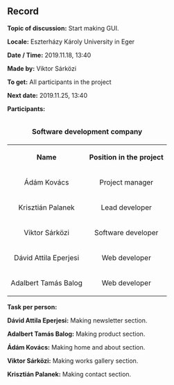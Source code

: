 ## Record

__Topic of discussion:__ Start making GUI.

__Locale:__ Eszterházy Károly University in Eger

__Date / Time:__ 2019.11.18, 13:40

__Made by:__ Viktor Sárközi

__To get:__ All participants in the project

__Next date:__ 2019.11.25, 13:40

__Participants:__

<table>
  <thead>
  <tr>
    <td colspan=2><b><p align="center">Software development company</p></b></td>
  </tr>
  </thead>
  <tr>
    <td><b><p align="center">Name</p></b></td>
    <td><b><p align="center">Position in the project</p></b></td>
  </tr>
  <td><p align="center">Ádám Kovács</p></td>
  <td><p align="center">Project manager</p></td>
  </tr>
  <tr>
  <td><p align="center">Krisztián Palanek</p></td>
  <td><p align="center">Lead developer</p></td>
  </tr>
  <tr>
  <td><p align="center">Viktor Sárközi</p></td>
  <td><p align="center">Software developer</p></td>
  </tr>
  <tr>
  <td><p align="center">Dávid Attila Eperjesi</p></td>
  <td><p align="center">Web developer</p></td>
  </tr>
  <tr>
  <td><p align="center">Adalbert Tamás Balog</p></td>
  <td><p align="center">Web developer</p></td>
  </tr>  
</table>

__Task per person:__

<b>Dávid Attila Eperjesi:</b> Making newsletter section.

<b>Adalbert Tamás Balog:</b> Making product section.

<b>Ádám Kovács:</b> Making home and about section.

<b>Viktor Sárközi:</b> Making works gallery section.

<b>Krisztián Palanek:</b> Making contact section.
